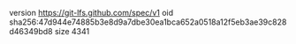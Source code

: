 version https://git-lfs.github.com/spec/v1
oid sha256:47d944e74885b3e8d9a7dbe30ea1bca652a0518a12f5eb3ae39c828d46349bd8
size 4341
